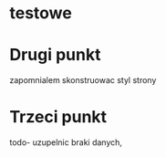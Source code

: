 # testowe

# Drugi punkt  
zapomnialem skonstruowac styl strony
# Trzeci punkt
todo- uzupelnic braki danych,

